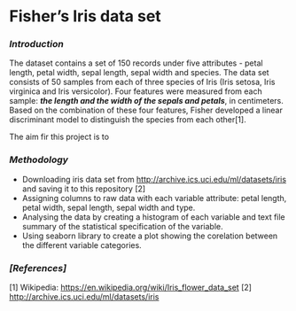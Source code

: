 
#  Fisher’s Iris data set

### _Introduction_

The dataset contains a set of 150 records under five attributes - petal length, petal width, sepal length, sepal width and species.
The data set consists of 50 samples from each of three species of Iris (Iris setosa, Iris virginica and Iris versicolor). Four features were measured from each sample: **_the length and the width of the sepals and petals_**, in centimeters. Based on the combination of these four features, Fisher developed a linear discriminant model to distinguish the species from each other[1].

The aim fir this project is to 

### _Methodology_

* Downloading iris data set from http://archive.ics.uci.edu/ml/datasets/iris and saving it to this repository [2]
* Assigning columns to raw data with each variable attribute: petal length, petal width, sepal length, sepal width and type.
* Analysing the data by creating a histogram of each variable and text file summary of the statistical specification of the variable.
* Using seaborn library to create a plot showing the corelation between the different variable categories.












### *[References]*

[1] Wikipedia: https://en.wikipedia.org/wiki/Iris_flower_data_set
[2] http://archive.ics.uci.edu/ml/datasets/iris
